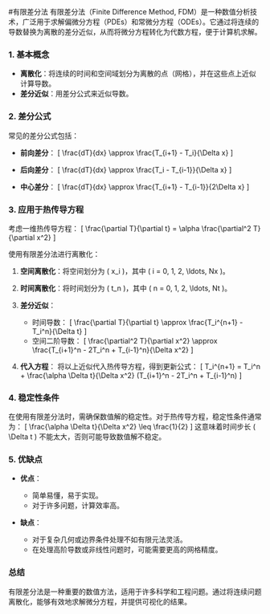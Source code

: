 #有限差分法
有限差分法（Finite Difference Method, FDM）是一种数值分析技术，广泛用于求解偏微分方程（PDEs）和常微分方程（ODEs）。它通过将连续的导数替换为离散的差分近似，从而将微分方程转化为代数方程，便于计算机求解。

### 1. **基本概念**
- **离散化**：将连续的时间和空间域划分为离散的点（网格），并在这些点上近似计算导数。
- **差分近似**：用差分公式来近似导数。

### 2. **差分公式**
常见的差分公式包括：

- **前向差分**：
  \[
  \frac{dT}{dx} \approx \frac{T_{i+1} - T_i}{\Delta x}
  \]

- **后向差分**：
  \[
  \frac{dT}{dx} \approx \frac{T_i - T_{i-1}}{\Delta x}
  \]

- **中心差分**：
  \[
  \frac{dT}{dx} \approx \frac{T_{i+1} - T_{i-1}}{2\Delta x}
  \]

### 3. **应用于热传导方程**
考虑一维热传导方程：
\[
\frac{\partial T}{\partial t} = \alpha \frac{\partial^2 T}{\partial x^2}
\]

使用有限差分法进行离散化：

1. **空间离散化**：将空间划分为 \( x_i \)，其中 \( i = 0, 1, 2, \ldots, Nx \)。
2. **时间离散化**：将时间划分为 \( t_n \)，其中 \( n = 0, 1, 2, \ldots, Nt \)。

3. **差分近似**：
   - 时间导数：
     \[
     \frac{\partial T}{\partial t} \approx \frac{T_i^{n+1} - T_i^n}{\Delta t}
     \]
   - 空间二阶导数：
     \[
     \frac{\partial^2 T}{\partial x^2} \approx \frac{T_{i+1}^n - 2T_i^n + T_{i-1}^n}{\Delta x^2}
     \]

4. **代入方程**：
   将以上近似代入热传导方程，得到更新公式：
   \[
   T_i^{n+1} = T_i^n + \frac{\alpha \Delta t}{\Delta x^2} (T_{i+1}^n - 2T_i^n + T_{i-1}^n)
   \]

### 4. **稳定性条件**
在使用有限差分法时，需确保数值解的稳定性。对于热传导方程，稳定性条件通常为：
\[
\frac{\alpha \Delta t}{\Delta x^2} \leq \frac{1}{2}
\]
这意味着时间步长 \( \Delta t \) 不能太大，否则可能导致数值解不稳定。

### 5. **优缺点**
- **优点**：
  - 简单易懂，易于实现。
  - 对于许多问题，计算效率高。

- **缺点**：
  - 对于复杂几何或边界条件处理不如有限元法灵活。
  - 在处理高阶导数或非线性问题时，可能需要更高的网格精度。

### 总结
有限差分法是一种重要的数值方法，适用于许多科学和工程问题。通过将连续问题离散化，能够有效地求解微分方程，并提供可视化的结果。